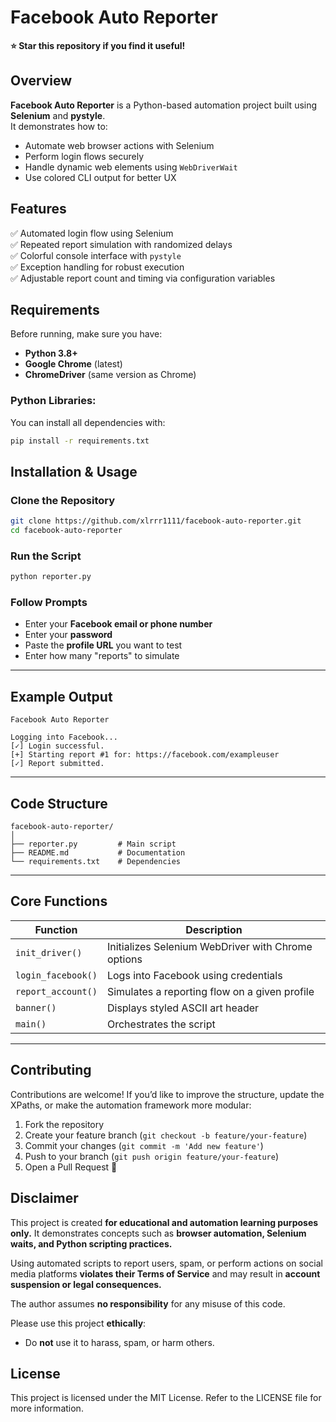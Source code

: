 # Facebook Auto Reporter

**⭐ Star this repository if you find it useful!**

## Overview

**Facebook Auto Reporter** is a Python-based automation project built using **Selenium** and **pystyle**.  
It demonstrates how to:
- Automate web browser actions with Selenium
- Perform login flows securely
- Handle dynamic web elements using `WebDriverWait`
- Use colored CLI output for better UX


## Features

✅ Automated login flow using Selenium  
✅ Repeated report simulation with randomized delays  
✅ Colorful console interface with `pystyle`  
✅ Exception handling for robust execution  
✅ Adjustable report count and timing via configuration variables  

## Requirements

Before running, make sure you have:

- **Python 3.8+**
- **Google Chrome** (latest)
- **ChromeDriver** (same version as Chrome)

### Python Libraries:
You can install all dependencies with:
```bash
pip install -r requirements.txt
```


## Installation & Usage

### Clone the Repository

```bash
git clone https://github.com/xlrrr1111/facebook-auto-reporter.git
cd facebook-auto-reporter
```

### Run the Script

```bash
python reporter.py
```

### Follow Prompts

* Enter your **Facebook email or phone number**
* Enter your **password**
* Paste the **profile URL** you want to test
* Enter how many "reports" to simulate

---

## Example Output

```text
Facebook Auto Reporter

Logging into Facebook...
[✓] Login successful.
[+] Starting report #1 for: https://facebook.com/exampleuser
[✓] Report submitted.
```

---

## Code Structure

```
facebook-auto-reporter/
│
├── reporter.py         # Main script
├── README.md           # Documentation
└── requirements.txt    # Dependencies
```

---

## Core Functions

| Function           | Description                                        |
| ------------------ | -------------------------------------------------- |
| `init_driver()`    | Initializes Selenium WebDriver with Chrome options |
| `login_facebook()` | Logs into Facebook using credentials               |
| `report_account()` | Simulates a reporting flow on a given profile      |
| `banner()`         | Displays styled ASCII art header                   |
| `main()`           | Orchestrates the script                            |

---

## Contributing

Contributions are welcome!
If you’d like to improve the structure, update the XPaths, or make the automation framework more modular:

1. Fork the repository
2. Create your feature branch (`git checkout -b feature/your-feature`)
3. Commit your changes (`git commit -m 'Add new feature'`)
4. Push to your branch (`git push origin feature/your-feature`)
5. Open a Pull Request 🎉

## Disclaimer 

This project is created **for educational and automation learning purposes only.**
It demonstrates concepts such as **browser automation, Selenium waits, and Python scripting practices.**

Using automated scripts to report users, spam, or perform actions on social media platforms **violates their Terms of Service** and may result in **account suspension or legal consequences.**

The author assumes **no responsibility** for any misuse of this code.

Please use this project **ethically**:

* Do **not** use it to harass, spam, or harm others.

## License

This project is licensed under the MIT License. Refer to the LICENSE file for more information.
